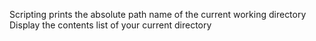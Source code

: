 Scripting
prints the absolute path name of the current working directory
Display the contents list of your current directory
